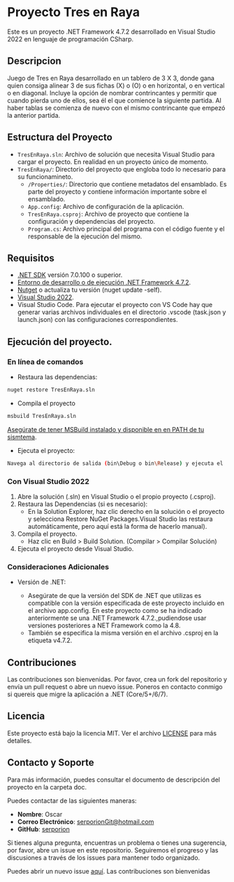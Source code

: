 # Proyecto Tres en Raya

Este es un proyecto .NET Framework 4.7.2 desarrollado en Visual Studio 2022 en lenguaje de programación CSharp.

## Descripcion

Juego de Tres en Raya desarrollado en un tablero de 3 X 3, donde gana quien consiga alinear 3 de sus fichas (X) o (O) o en horizontal, o en vertical o en diagonal. Incluye la opción de nombrar contrincantes y permitir que cuando pierda uno de ellos, sea él el que comience la siguiente partida. Al haber tablas se comienza de nuevo con el mismo contrincante que empezó la anterior partida.



## Estructura del Proyecto

- `TresEnRaya.sln`: Archivo de solución que necesita Visual Studio para cargar el proyecto. En realidad en un proyecto único de momento.
- `TresEnRaya/`: Directorio del proyecto que engloba todo lo necesario para su funcionamineto.
    - `/Properties/`: Directorio que contiene metadatos del ensamblado. Es parte del proyecto y contiene información importante sobre el ensamblado.
  - `App.config`: Archivo de configuración de la aplicación.
  - `TresEnRaya.csproj`: Archivo de proyecto que contiene la configuración y dependencias del proyecto.
  - `Program.cs`: Archivo principal del programa con el código fuente y el responsable de la ejecución del mismo.


## Requisitos

- [.NET SDK](https://dotnet.microsoft.com/download) versión 7.0.100 o superior.
- [Entorno de desarrollo o de ejecución .NET Framework 4.7.2](https://dotnet.microsoft.com/en-us/download/dotnet-framework/net472).
- [Nutget](https://dist.nuget.org/win-x86-commandline/latest/nuget.exe) o actualiza tu versión (nuget update -self).
- [Visual Studio 2022](https://visualstudio.microsoft.com/).
- Visual Studio Code. Para ejecutar el proyecto con VS Code hay que generar varias archivos individuales en el directorio .vscode (task.json y launch.json) con las configuraciones correspondientes.



## Ejecución del proyecto.

### En línea de comandos


- Restaura las dependencias:

```sh
nuget restore TresEnRaya.sln
```

- Compila el proyecto

```sh
msbuild TresEnRaya.sln
```
[Asegúrate de tener MSBuild instalado y disponible en en PATH de tu sismtema](https://learn.microsoft.com/en-us/visualstudio/msbuild/msbuild?view=vs-2022).

- Ejecuta el proyecto:

```sh
Navega al directorio de salida (bin\Debug o bin\Release) y ejecuta el .exe.
```



### Con Visual Studio 2022

1. Abre la solución (.sln) en Visual Studio o el propio proyecto (.csproj).
2. Restaura las Dependencias (si es necesario):
    - En la Solution Explorer, haz clic derecho en la solución o el proyecto y selecciona Restore NuGet Packages.Visual Studio las restaura automáticamente, pero aquí está la forma de hacerlo manual).
3. Compila el proyecto.
    - Haz clic en Build > Build Solution. (Compilar > Compilar Solución)
4. Ejecuta el proyecto desde Visual Studio.

### Consideraciones Adicionales

- Versión de .NET:

  - Asegúrate de que la versión del SDK de .NET que utilizas es compatible con la versión especificada de este proyecto incluido en el archivo app.config. En este proyecto como se ha indicado anteriormente se una .NET Framework 4.7.2.,pudiendose usar versiones posteriores a NET Framework como la 4.8.
  - También se especifica la misma versión en el archivo .csproj en la etiqueta <TargetFrameworkVersion>v4.7.2</TargetFrameworkVersion>.


## Contribuciones

Las contribuciones son bienvenidas. Por favor, crea un fork del repositorio y envía un pull request o abre un nuevo issue.
Poneros en contacto conmigo si quereis que migre la aplicación a .NET (Core/5+/6/7).

## Licencia

Este proyecto está bajo la licencia MIT. Ver el archivo [LICENSE](LICENSE) para más detalles.


## Contacto y Soporte

Para más información, puedes consultar el documento de descripción del proyecto en la carpeta doc.

Puedes contactar de las siguientes maneras:

- **Nombre**: Oscar
- **Correo Electrónico**: [serporionGit@hotmail.com](mailto:serporionGit@hotmail.com)
- **GitHub**: [serporion](https://github.com/serporion)


Si tienes alguna pregunta, encuentras un problema o tienes una sugerencia, por favor, abre un issue en este repositorio. Seguiremos el progreso y las discusiones a través de los issues para mantener todo organizado.

Puedes abrir un nuevo issue [aquí](https://github.com/serporion/Tres_En_Raya/issues/new). Las contribuciones son bienvenidas




